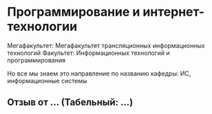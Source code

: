 # Программирование и интернет-технологии

Мегафакультет: Мегафакультет трансляционных информационных технологий
Факультет: Информационных технологий и программирования

Но все мы знаем это направление по названию кафедры: ИС, информационные системы

## Отзыв от ... (Табельный: ...)
